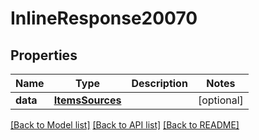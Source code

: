 # InlineResponse20070

## Properties
Name | Type | Description | Notes
------------ | ------------- | ------------- | -------------
**data** | [**ItemsSources**](ItemsSources.md) |  | [optional] 

[[Back to Model list]](../README.md#documentation-for-models) [[Back to API list]](../README.md#documentation-for-api-endpoints) [[Back to README]](../README.md)

